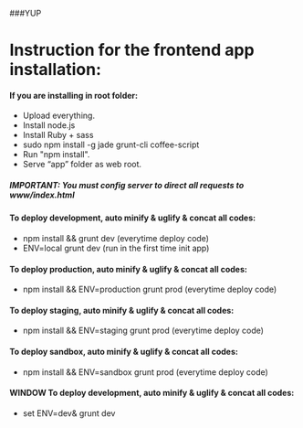 ###YUP
# Instruction for the frontend app installation:

#### If you are installing in root folder:
- Upload everything.
- Install node.js
- Install Ruby + sass
- sudo npm install -g jade grunt-cli coffee-script
- Run "npm install".
- Serve “app” folder as web root.


##### IMPORTANT: You must config server to direct all requests to www/index.html

#### To deploy development, auto minify & uglify & concat all codes:
* npm install && grunt dev (everytime deploy code)
* ENV=local grunt dev (run in the first time init app)


#### To deploy production, auto minify & uglify & concat all codes:
* npm install && ENV=production grunt prod (everytime deploy code)


#### To deploy staging, auto minify & uglify & concat all codes:
* npm install && ENV=staging grunt prod (everytime deploy code)

#### To deploy sandbox, auto minify & uglify & concat all codes:
* npm install && ENV=sandbox grunt prod (everytime deploy code)

#### WINDOW To deploy development, auto minify & uglify & concat all codes:
* set ENV=dev&  grunt dev


